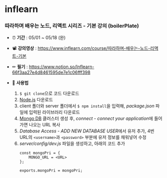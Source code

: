 # inflearn
### 따라하며 배우는 노드, 리액트 시리즈 - 기본 강의 (boilerPlate)
- ⏰ **기간** : 05/01 ~ 05/18 (완)
- 📽 **강의영상** :  https://www.inflearn.com/course/따라하며-배우는-노드-리액트-기본
- ✏ **필기** : https://www.notion.so/Inflearn-66f3aa27e4d8461595de7e1c06fff398
- 🔎 **사용법**

  1. `$ git clone`으로 코드 다운로드
  2. [Node.js](https://nodejs.org/ko/) 다운로드
  3. client 폴더와 server 폴더에서 `$ npm install`을 입력해, *package.json* 파일에 입력된 라이브러리 다운로드
  4. [Mongo DB](https://www.mongodb.com/) 클러스터 생성 후, *connect - connect your application*에 들어가면 나오는 URL 복사
  5. *Database Access - ADD NEW DATABASE USER*에서 유저 추가, 4번 URL의 `<username>`과 `<password>` 부분에 유저 정보를 채워넣어 수정
  6. *server/config/dev.js* 파일을 생성하고, 아래의 코드 추가
     ```
     const mongoPri = {
         MONGO_URL = <URL>
     };

     exports.mongoPri = mongoPri;
     ```